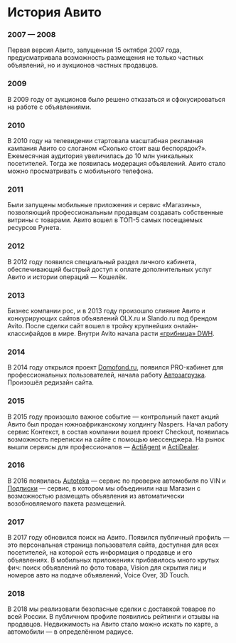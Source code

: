 # История Авито

### 2007 — 2008


Первая версия Авито, запущенная 15 октября 2007 года, предусматривала возможность размещения не только частных объявлений, но и аукционов частных продавцов.

### 2009


В 2009 году от аукционов было решено отказаться и сфокусироваться на работе с объявлениями.

### 2010


В 2010 году на телевидении стартовала масштабная рекламная кампания Авито со слоганом «Сколько стоит ваш беспорядок?». Ежемесячная аудитория увеличилась до 10 млн уникальных посетителей. Тогда же появилась модерация объявлений. Авито стало можно просматривать с мобильного телефона.

### 2011


Были запущены мобильные приложения и сервис «Магазины», позволяющий профессиональным продавцам создавать собственные витрины с товарами. Авито вошел в ТОП-5 самых посещаемых ресурсов Рунета.

### 2012


В 2012 году появился специальный раздел личного кабинета, обеспечивающий быстрый доступ к оплате дополнительных услуг Авито и истории операций — Кошелёк.

### 2013


Бизнес компании рос, и в 2013 году произошло слияние Авито и конкурирующих сайтов объявлений OLX.ru и Slando.ru под брендом Avito. После сделки сайт вошел в тройку крупнейших онлайн-классифайдов в мире. Внутри Avito начала расти [«грибница» DWH](https://habrahabr.ru/company/avito/blog/322510/).

### 2014


В 2014 году открылся проект [Domofond.ru](http://domofond.ru/), появился PRO-кабинет для профессиональных пользователей, начала работу [Автозагрузка](https://autoload.avito.ru/format/). Произошёл редизайн сайта.

### 2015


В 2015 году произошло важное событие — контрольный пакет акций Авито был продан южноафриканскому холдингу Naspers. Начал работу сервис Контекст, в состав компании вошел проект Checkout, появилась возможность переписки на сайте с помощью мессенджера. На рынок вышли сервисы для профессионалов — [ActiAgent](https://actiagent.ru/landing.html) и [ActiDealer](https://actidealer.ru/landing.html).

### 2016


В 2016 появилась [Autoteka](https://autoteka.ru/) — сервис по проверке автомобиля по VIN и [Подписки](https://support.avito.ru/articles/226597708) — сервис, в котором мы объединили наш Магазин с возможностью размещать объявления из автоматически возобновляемого пакета размещений.

### 2017


В 2017 году обновился поиск на Авито. Появился публичный профиль — это персональная страница пользователя сайта, доступная для всех посетителей, на которой есть информация о продавце и его объявлениях. В мобильных приложениях прибавилось много крутых фич: поиск объявлений по фото товара, Vision для скрытия лиц и номеров авто на подаче объявлений, Voice Over, 3D Touch.

### 2018

В 2018 мы реализовали безопасные сделки с доставкой товаров по всей России. В публичном профиле появились рейтинги и отзывы на продавцов. Недвижимость на Авито стало можно искать по карте, а автомобили — в определённом радиусе. 
